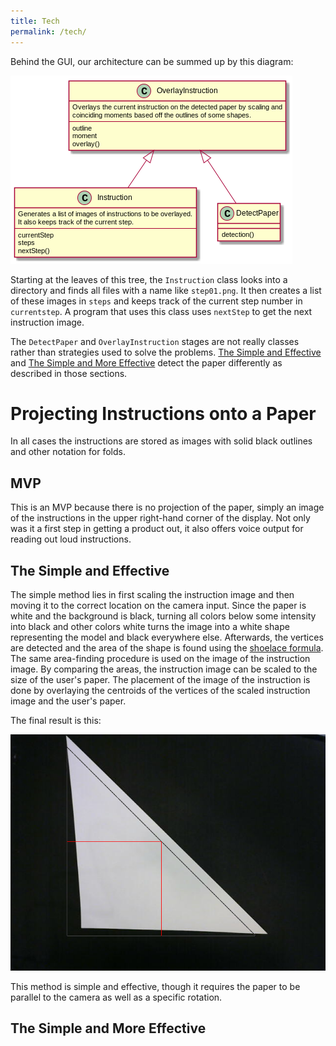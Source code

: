 ```yaml
---
title: Tech
permalink: /tech/
---
```


Behind the GUI, our architecture can be summed up by this diagram:

![](https://github.com/concavegit/cv-assisted-origami/blob/master/documents/class_diagram.png?raw=true)

Starting at the leaves of this tree, the `Instruction` class looks into a directory and finds all files with a name like `step01.png`.
It then creates a list of these images in `steps` and keeps track of the current step number in `currentstep`. A program that uses this class uses `nextStep` to get the next instruction image.

The `DetectPaper` and `OverlayInstruction` stages are not really classes rather than strategies used to solve the problems.
[The Simple and Effective](https://concavegit.github.io/cv-assisted-origami/tech/#the-simple-and-effective) and [The Simple and More Effective](https://concavegit.github.io/cv-assisted-origami/tech/#the-simple-and-more-effective) detect the paper differently as described in those sections.

# Projecting Instructions onto a Paper
In all cases the instructions are stored as images with solid black outlines and other notation for folds.

## MVP
This is an MVP because there is no projection of the paper, simply an image of the instructions in the upper right-hand corner of the display. Not only was it a first step in getting a product out, it also offers voice output for reading out loud instructions.

## The Simple and Effective
The simple method lies in first scaling the instruction image and then moving it to the correct location on the camera input.
Since the paper is white and the background is black, turning all colors below some intensity into black and other colors white turns the image into a white shape representing the model and black everywhere else. Afterwards, the vertices are detected and the area of the shape is found using the [shoelace formula](https://en.wikipedia.org/wiki/Shoelace_formula).
The same area-finding procedure is used on the image of the instruction image.
By comparing the areas, the instruction image can be scaled to the size of the user's paper.
The placement of the image of the instruction is done by overlaying the centroids of the vertices of the scaled instruction image and the user's paper.

The final result is this:

![](https://github.com/concavegit/cv-assisted-origami/raw/master/PaperPics/testresult.png)

This method is simple and effective, though it requires the paper to be parallel to the camera as well as a specific rotation.

## The Simple and More Effective
